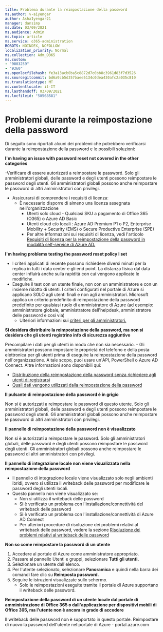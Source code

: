 ```yaml
---
title: Problema durante la reimpostazione della password
ms.author: v-aiyengar
author: AshaIyengar21
manager: dansimp
ms.date: 03/09/2021
ms.audience: Admin
ms.topic: article
ms.service: o365-administration
ROBOTS: NOINDEX, NOFOLLOW
localization_priority: Normal
ms.collection: Adm_O365
ms.custom:
- "9003259"
- "9360"
ms.openlocfilehash: fe3a13acb0ba5c8872d7c0bb8c3961d83f7d3526
ms.sourcegitcommit: bd6a9cb5d357baee5134c0dea430afc2a035c810
ms.translationtype: MT
ms.contentlocale: it-IT
ms.lasthandoff: 03/09/2021
ms.locfileid: "50568581"
---
```

# <a name="problems-resetting-password"></a>Problemi durante la reimpostazione della password

Di seguito sono riportati alcuni dei problemi che potrebbero verificarsi durante la reimpostazione della password e le possibili soluzioni:

**I'm having an issue with password reset not covered in the other categories**

-Verificare di essere autorizzati a reimpostare le password. Solo gli amministratori globali, delle password e degli utenti possono reimpostare le password degli utenti. Gli amministratori globali possono anche reimpostare le password di altri amministratori con privilegi.
- Assicurarsi di comprendere i requisiti di licenza:
    - È necessario disporre di almeno una licenza assegnata nell'organizzazione
        - Utenti solo cloud - Qualsiasi SKU a pagamento di Office 365 (O365) o Azure AD Basic
        - Utenti cloud e/o locali : Azure AD Premium P1 o P2, Enterprise Mobility + Security (EMS) o Secure Productive Enterprise (SPE)
        - Per altre informazioni sui requisiti di licenza, vedi l'articolo [Requisiti di licenza per la reimpostazione della password in modalità self-service di Azure AD.](https://docs.microsoft.com/azure/active-directory/active-directory-passwords-licensing?WT.mc_id=Portal-Microsoft_Azure_Support)

**I'm having problems testing the password reset policy I set**

- I criteri applicati di recente possono richiedere diversi minuti per la replica in tutti i data center e gli end point. La distanza fisica dal data center influirà anche sulla rapidità con cui vengono applicate le modifiche.
- Eseguire il test con un utente finale, non con un amministratore e con un insieme ridotto di utenti. I criteri configurati nel portale di Azure si applicano SOLO agli utenti finali e non agli amministratori. Microsoft applica un criterio predefinito di reimpostazione della password predefinito per qualsiasi ruolo di amministratore di Azure (ad esempio: amministratore globale, amministratore dell'helpdesk, amministratore delle password e così via)
    - Ulteriori informazioni sui [criteri per gli amministratori.](https://docs.microsoft.com/azure/active-directory/active-directory-passwords-policy?WT.mc_id=Portal-Microsoft_Azure_Support#administrator-password-policy-differences)

**Si desidera distribuire la reimpostazione della password, ma non si desidera che gli utenti registrino info di sicurezza aggiuntive**

Precompilare i dati per gli utenti in modo che non sia necessario. - Gli amministratori possono impostare le proprietà del telefono e della posta elettronica per gli utenti prima di eseguire la reimpostazione della password nell'organizzazione. A tale scopo, puoi usare un'API, PowerShell o Azure AD Connect. Altre informazioni sono disponibili qui:
- [Distribuzione della reimpostazione della password senza richiedere agli utenti di registrarsi](https://docs.microsoft.com/azure/active-directory/active-directory-passwords-policy?WT.mc_id=Portal-Microsoft_Azure_Support#administrator-password-policy-differences)
- [Quali dati vengono utilizzati dalla reimpostazione della password](https://docs.microsoft.com/azure/active-directory/active-directory-passwords-data?WT.mc_id=Portal-Microsoft_Azure_Support)

**Il pulsante di reimpostazione della password è in grigio**

Non si è autorizzati a reimpostare le password di questo utente. Solo gli amministratori globali, delle password e degli utenti possono reimpostare le password degli utenti. Gli amministratori globali possono anche reimpostare le password di altri amministratori con privilegi.

**Il pannello di reimpostazione della password non è visualizzato**

Non si è autorizzati a reimpostare le password. Solo gli amministratori globali, delle password e degli utenti possono reimpostare le password degli utenti. Gli amministratori globali possono anche reimpostare le password di altri amministratori con privilegi.

**Il pannello di integrazione locale non viene visualizzato nella reimpostazione della password**

- Il pannello di integrazione locale viene visualizzato solo negli ambienti ibridi, ovvero si utilizza il writeback delle password per modificare le password degli utenti locali.
- Questo pannello non viene visualizzato se:
    - Non si utilizza il writeback delle password
    - Si è verificato un problema con l'installazione/connettività del writeback delle password
    - Si è verificato un problema con l'installazione/connettività di Azure AD Connect
    - Per ulteriori procedure di risoluzione dei problemi relativi al writeback delle password, vedere la sezione [Risoluzione dei problemi relativi al writeback delle password](https://docs.microsoft.com/azure/active-directory/active-directory-passwords-data?WT.mc_id=Portal-Microsoft_Azure_Support)

**Non so come reimpostare la password di un utente**

1. Accedere al portale di Azure come amministratore appropriato.
1. Passare al pannello Utenti e gruppi, selezionare **Tutti gli utenti.**
1. Selezionare un utente dall'elenco.
1. Per l'utente selezionato, selezionare **Panoramica** e quindi nella barra dei comandi fare clic su **Reimposta password.**
1. Seguire le istruzioni visualizzate sullo schermo.
    - Solo le reimpostazioni eseguite tramite il portale di Azure supportano il writeback delle password.

**Reimpostazione della password di un utente locale dal portale di amministrazione di Office 365 o dall'applicazione per dispositivi mobili di Office 365, ma l'utente non è ancora in grado di accedere**

Il writeback delle password non è supportato in questo portale. Reimpostare di nuovo la password dell'utente nel portale di Azure - portal.azure.com

